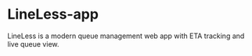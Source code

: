 # LineLess-app
LineLess is a modern queue management web app with ETA tracking and live queue view.
